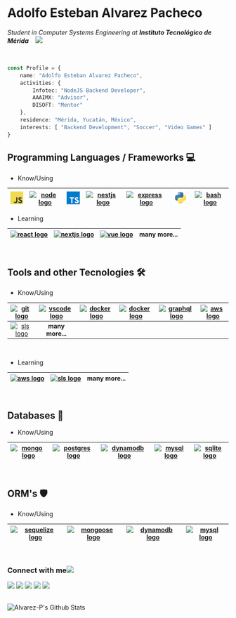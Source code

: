 # Adolfo Esteban Alvarez Pacheco 
<p>
  <em>
  Student in Computer Systems Engineering at <strong>Instituto Tecnológico de Mérida</strong>&nbsp&nbsp&nbsp&nbsp<img src="https://media.giphy.com/media/WUlplcMpOCEmTGBtBW/giphy.gif" width="50"> 
 </em>
</p>

<br>

```ts
const Profile = {
    name: "Adolfo Esteban Alvarez Pacheco",
    activities: {
        Infotec: "NodeJS Backend Developer",
        AAAIMX: "Advisor",
        DISOFT: "Mentor"
    },
    residence: "Mérida, Yucatán, México",
    interests: [ "Backend Development", "Soccer", "Video Games" ]
}
```

## Programming Languages / Frameworks :computer:

- Know/Using

| [<img src="https://raw.githubusercontent.com/github/explore/80688e429a7d4ef2fca1e82350fe8e3517d3494d/topics/javascript/javascript.png" alt="js logo" width="40">]()  | [<img src="https://upload.wikimedia.org/wikipedia/commons/thumb/d/d9/Node.js_logo.svg/1280px-Node.js_logo.svg.png" alt="node logo" width="70">]()  | [<img src="https://raw.githubusercontent.com/github/explore/80688e429a7d4ef2fca1e82350fe8e3517d3494d/topics/typescript/typescript.png" alt="ts logo" width="40">]() |  [<img src="https://d33wubrfki0l68.cloudfront.net/e937e774cbbe23635999615ad5d7732decad182a/26072/logo-small.ede75a6b.svg" alt="nestjs logo" width="40">]() | [<img src="https://kinsta.com/wp-content/uploads/2022/04/express-1.png" alt="express logo" width="100">]() | [<img src="https://raw.githubusercontent.com/github/explore/80688e429a7d4ef2fca1e82350fe8e3517d3494d/topics/python/python.png" alt="python logo" width="50">]() | [<img src="https://miro.medium.com/max/600/1*FEE98iWinlZBYkxBAG8MvA.png" alt="bash logo" width="50">]() | 
|:---:|:---:|:---:|:---:|:---:|:---:|:---:|

- Learning

| [<img src="https://upload.wikimedia.org/wikipedia/commons/thumb/4/47/React.svg/1200px-React.svg.png" alt="react logo" width="50">]() | [<img src="https://seeklogo.com/images/N/next-js-logo-7929BCD36F-seeklogo.com.png" alt="nextjs logo" width="60">]() | [<img src="https://upload.wikimedia.org/wikipedia/commons/thumb/9/95/Vue.js_Logo_2.svg/555px-Vue.js_Logo_2.svg.png" alt="vue logo" width="40">]() | many more...| 
|:---:|:---:|:---:|:---:|

<br>

## Tools and other Tecnologies :hammer_and_wrench:	

- Know/Using

| [<img src="https://raw.githubusercontent.com/Delta456/Delta456/master/img/git.png" alt="git logo" width="40">]() | [<img src="https://raw.githubusercontent.com/Delta456/Delta456/master/img/vscode.png" alt="vscode logo" width="40">]() | [<img src="https://www.docker.com/wp-content/uploads/2022/03/vertical-logo-monochromatic.png" alt="docker logo" width="50">]() | [<img src="https://gitlab.developers.cam.ac.uk/uploads/-/system/project/avatar/4542/compose.png" alt="docker logo" width="50">]() | [<img src="https://upload.wikimedia.org/wikipedia/commons/thumb/1/17/GraphQL_Logo.svg/1024px-GraphQL_Logo.svg.png" alt="graphql logo" width="40">]()  | [<img src="https://www.albertobascones.es/wp-content/uploads/2019/11/prod-art-aws-600-width-1200.png" alt="aws logo" width="80">]() |
|:---:|:---:|:---:|:---:|:---:|:---:|
| [<img src="https://seeklogo.com/images/S/serverless-logo-314C5E0CB4-seeklogo.com.png" alt="sls logo" width="40">]() | **many more...**

<br>

- Learning

| [<img src="https://www.returngis.net/wp-content/uploads/2020/05/nginx.png" alt="aws logo" width="50">]() | [<img src="https://seeklogo.com/images/T/trpc-logo-741E01B855-seeklogo.com.png" alt="sls logo" width="40">]()  | many more...
|:---:|:---:|:---:|

<br>

## Databases :floppy_disk:	

- Know/Using

| [<img src="https://www.pngall.com/wp-content/uploads/13/Mongodb-Transparent.png" alt="mongo logo" width="60">]() |  [<img src="https://upload.wikimedia.org/wikipedia/commons/2/29/Postgresql_elephant.svg" alt="postgres logo" width="60">]() | [<img src="https://www.martechforum.com/wp-content/uploads/2015/08/AmazonDynamoDB.png" alt="dynamodb logo" width="60">]() | [<img src="https://i0.wp.com/www.elearningworld.org/wp-content/uploads/2019/04/MySQL.svg.png?resize=600%2C400&ssl=1" alt="mysql logo" width="80">]()  | [<img src="https://upload.wikimedia.org/wikipedia/commons/thumb/3/38/SQLite370.svg/1200px-SQLite370.svg.png" alt="sqlite logo" width="70">]() |
|:---:|:---:|:---:|:---:|:---:|

<br>

## ORM's :shield:	

- Know/Using

| [<img src="https://assets.stickpng.com/images/58482ee4cef1014c0b5e4a75.png" alt="sequelize logo" width="40">]() |  [<img src="https://3987944058-files.gitbook.io/~/files/v0/b/gitbook-legacy-files/o/assets%2F-Lgyno4NC7rhy49BAEjN%2F-Lh2uMF0SeRmgQ9ESrbj%2F-Lh3BNps2alvubBYGzN1%2FScreen%20Shot%202019-06-10%20at%208.40.12%20PM.png?alt=media&token=b33b7f94-657f-4c88-b55c-8cbb586dfdea" alt="mongoose logo" width="120">]() | [<img src="https://avatars.githubusercontent.com/u/20165699?s=280&v=4" alt="dynamodb logo" width="60">]() | [<img src="https://cdn.cookielaw.org/logos/028e799e-5bb4-4f89-9ce8-1718d42d344c/22c2e2c0-3df0-4958-8672-1194370ee230/542a9b3e-88eb-4f84-95fd-b19e01352169/Logo-Prisma.png" alt="mysql logo" width="120">]() |
|:---:|:---:|:---:|:---:|

<br>

<h3>Connect with me<img src="https://media.tenor.com/6ph1w40DrykAAAAi/handshake-joypixels.gif" height="33px" /></h3>

[<img src="https://img.shields.io/badge/twitter-%231DA1F2.svg?&style=for-the-badge&logo=twitter&logoColor=white" />](https://twitter.com/Esteban08240870?s=09) [<img src="https://img.shields.io/badge/linkedin-%230077B5.svg?&style=for-the-badge&logo=linkedin&logoColor=white" />](https://www.linkedin.com/in/adolfo-esteban-%C3%A1lvarez-pacheco-6b3a21192/) [<img src = "https://img.shields.io/badge/instagram-%23E4405F.svg?&style=for-the-badge&logo=instagram&logoColor=white">](https://www.instagram.com/estebanalvarezpacheco/)  [<img src ="https://img.shields.io/badge/portfolio-web-%23.svg?&style=for-the-badge&logo=&logoColor=white%22">](https://Alvarez-P.github.io/) [<img src ="https://img.shields.io/badge/-Outlook-%231DA1F2?style=for-the-badge&logo=Gmail&logoColor=white&link=mailto:adolfo_alvarez-p@outlook.es">](https://github.com/alvarez98?tab=repositories) 

<br>
<img alt="Alvarez-P's Github Stats" src="https://github-readme-stats.vercel.app/api?username=Alvarez-P&show_icons=true&hide_border=true&theme=dark" />

